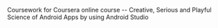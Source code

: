 Coursework for Coursera online course -- Creative, Serious and Playful Science of Android Apps
by using Android Studio